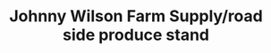 ---
title: "Johnny Wilson Farm Supply/road side produce stand"
url: /sawmills/johnny-wilson-farm-supply-road-side-produce-stand/
shop: farm
---